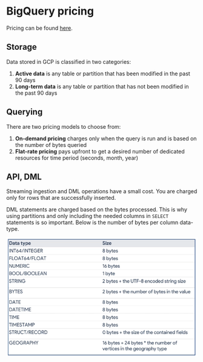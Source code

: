 # BigQuery pricing

Pricing can be found [here](https://cloud.google.com/bigquery/pricing#active_storage).

## Storage

Data stored in GCP is classified in two categories:

1. **Active data** is any table or partition that has been modified in the past 90 days
2. **Long-term data** is any table or partition that has not been modified in the past 90 days

## Querying

There are two pricing models to choose from:

1. **On-demand pricing** charges only when the query is run and is based on the number of bytes queried
2. **Flat-rate pricing** pays upfront to get a desired number of dedicated resources for time period (seconds, month, year)

## API, DML

Streaming ingestion and DML operations have a small cost. You are charged only for rows that are successfully inserted.

DML statements are charged based on the bytes processed. This is why using partitions and only including the needed columns in `SELECT` statements is so important. Below is the number of bytes per column data-type.

![](img/bytes_per_data_type.png)
